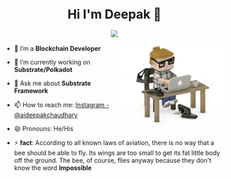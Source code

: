 

<h1 align="center">Hi I'm Deepak 👋</h1>
<p align="center">
<!--     <a href="https://twitter.com/DeepakC97812961"><img src="https://img.shields.io/badge/twitter-%231FA1F1?style=flat&logo=twitter&logoColor=white"/></a> -->
    <a href="https://www.instagram.com/its_deepak_chaudhary/?hl=en"><img src="https://img.shields.io/badge/instagram-%23E4415F?style=flat&logo=instagram&logoColor=white"/></a>
  </p>
  
  <img src="https://github.com/Aideepakchaudhary/Aideepakchaudhary/blob/master/giphy.gif" align="right" width="50%"/>



- 🔭 I’m a **Blockchain Developer**
- 🌱 I’m currently working on **Substrate/Polkadot**
- 💬 Ask me about **Substrate Framework**
- 📫 How to reach me: [Instagram - @aideepakchaudhary](https://www.instagram.com/its_deepak_chaudhary/?hl=en) 

- 😄 Pronouns: He/His
- ⚡ **fact**: According to all known laws of aviation, there is no way that a bee should be able to fly.
Its wings are too small to get its fat little body off the ground. The bee, of course, flies anyway because they don't know the word <strong> Impossible</strong>



